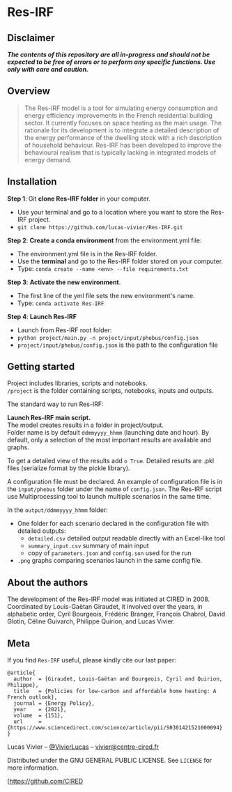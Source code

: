 
# Res-IRF
## Disclaimer

**_The contents of this repository are all in-progress and should not be expected to be free of errors or to perform any
specific functions. Use only with care and caution._**

## Overview

> The Res-IRF model is a tool for simulating energy consumption and energy efficiency improvements in the French residential building sector. It currently focuses on space heating as the main usage. The rationale for its development is to integrate a detailed description of the energy performance of the dwelling stock with a rich description of household behaviour. Res-IRF has been developed to improve the behavioural realism that is typically lacking in integrated models of energy demand.


## Installation

**Step 1**: Git **clone Res-IRF folder** in your computer.
   - Use your terminal and go to a location where you want to store the Res-IRF project.
   - `git clone https://github.com/lucas-vivier/Res-IRF.git`

**Step 2**: **Create a conda environment** from the environment.yml file:
   - The environment.yml file is in the Res-IRF folder.
   - Use the **terminal** and go to the Res-IRF folder stored on your computer.
   - Type: `conda create --name <env> --file requirements.txt`

**Step 3**: **Activate the new environment**.
   - The first line of the yml file sets the new environment's name.
   - Type: `conda activate Res-IRF`

**Step 4**: **Launch Res-IRF**
   - Launch from Res-IRF root folder:
   - `python project/main.py -n project/input/phebus/config.json`
   - `project/input/phebus/config.json` is the path to the configuration file

## Getting started

Project includes libraries, scripts and notebooks.  
`/project` is the folder containing scripts, notebooks, inputs and outputs.  

The standard way to run Res-IRF:  

**Launch Res-IRF main script.**  
The model creates results in a folder in project/output.  
Folder name is by default `ddmmyyyy_hhmm` (launching date and hour).
By default, only a  selection of the most important results are available and graphs.

To get a detailed view of the results add `o True`. Detailed results are .pkl files (serialize format by the pickle
library).

A configuration file must be declared.
An example of configuration file is in the `input/phebus` folder under the name of `config.json`.
The Res-IRF script use Multiprocessing tool to launch multiple scenarios in the same time. 

In the `output/ddmmyyyy_hhmm` folder:
- One folder for each scenario declared in the configuration file with detailed outputs:
    - `detailed.csv` detailed output readable directly with an Excel-like tool
    - `summary_input.csv` summary of main input
    - copy of `parameters.json` and `config.son` used for the run
- `.png` graphs comparing scenarios launch in the same config file.


## About the authors

The development of the Res-IRF model was initiated at CIRED in 2008. Coordinated by Louis-Gaëtan Giraudet, it involved
over the years, in alphabetic order, Cyril Bourgeois, Frédéric Branger, François Chabrol, David Glotin, Céline Guivarch,
Philippe Quirion, and Lucas Vivier.

## Meta

If you find `Res-IRF` useful, please kindly cite our last paper:
```
@article{
  author  = {Giraudet, Louis-Gaëtan and Bourgeois, Cyril and Quirion, Philippe},
  title   = {Policies for low-carbon and affordable home heating: A French outlook},
  journal = {Energy Policy},
  year    = {2021},
  volume  = {151},
  url     = {https://www.sciencedirect.com/science/article/pii/S0301421521000094}
}
```


Lucas Vivier – [@VivierLucas](https://twitter.com/VivierLucas) – vivier@centre-cired.fr

Distributed under the GNU GENERAL PUBLIC LICENSE. See ``LICENSE`` for more information.

[https://github.com/CIRED